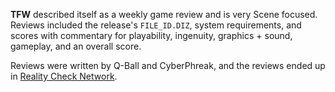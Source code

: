 **TFW** described itself as a weekly game review and is very Scene focused. Reviews included the release's `FILE_ID.DIZ`, system requirements, and scores with commentary for playability, ingenuity, graphics + sound, gameplay, and an overall score.

Reviews were written by Q-Ball and CyberPhreak, and the reviews ended up in [Reality Check Network](/g/reality-check-network).